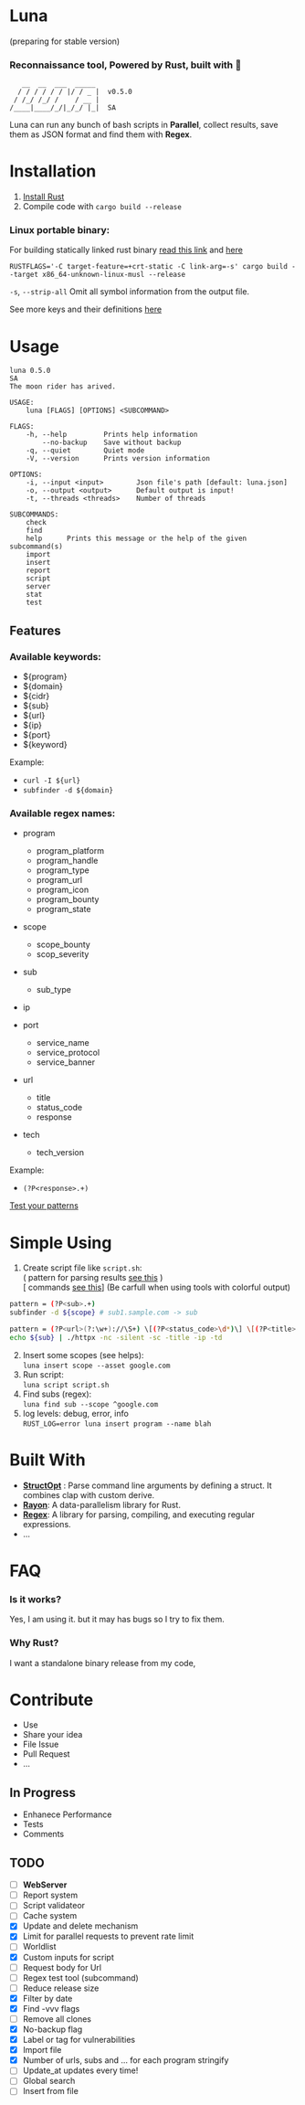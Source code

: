 # Luna 
(preparing for stable version)
### **Reconnaissance** tool, Powered by **Rust**, built with 🖤  

```
   __  __  ___  _____ 
  / / / / / / |/ / _ |  v0.5.0
 / /_/ /_/ /    / __ |        
/____|____/_/|_/_/ |_|  SA    

```
 
Luna can run any bunch of bash scripts in **Parallel**, collect results, save them as JSON format and find them with **Regex**.


# Installation   
1. [Install Rust](https://www.rust-lang.org/tools/install)
2. Compile code with `cargo build --release`   

### Linux portable binary:
For building statically linked rust binary [read this link](https://blog.davidvassallo.me/2021/06/10/lessons-learned-building-statically-linked-rust-binaries-openssl/) and [here](https://doc.rust-lang.org/reference/linkage.html#static-and-dynamic-c-runtimes)

`RUSTFLAGS='-C target-feature=+crt-static -C link-arg=-s' cargo build --target x86_64-unknown-linux-musl --release`


`-s`, `--strip-all` Omit all symbol information from the output file.

See more keys and their definitions [here](https://doc.rust-lang.org/cargo/reference/manifest.html)


# Usage

```
luna 0.5.0
SA
The moon rider has arived.

USAGE:
    luna [FLAGS] [OPTIONS] <SUBCOMMAND>

FLAGS:
    -h, --help         Prints help information
        --no-backup    Save without backup
    -q, --quiet        Quiet mode
    -V, --version      Prints version information

OPTIONS:
    -i, --input <input>        Json file's path [default: luna.json]
    -o, --output <output>      Default output is input!
    -t, --threads <threads>    Number of threads

SUBCOMMANDS:
    check     
    find      
    help      Prints this message or the help of the given subcommand(s)
    import    
    insert          
    report    
    script    
    server    
    stat
    test      
```
## Features
### <a name="available-keywords"> </a>Available keywords:
- ${program}
- ${domain}
- ${cidr}
- ${sub}
- ${url}
- ${ip}
- ${port}
- ${keyword}

Example:
- `curl -I ${url}`
- `subfinder -d ${domain}`

### <a name="regex-names"> </a>Available regex names:
- program
    - program_platform
    - program_handle
    - program_type
    - program_url
    - program_icon
    - program_bounty
    - program_state  

- scope
    - scope_bounty
    - scop_severity

- sub
    - sub_type

- ip

- port
    - service_name
    - service_protocol
    - service_banner

- url
    - title
    - status_code
    - response

- tech
    - tech_version

Example:
- `(?P<response>.+)`  

[Test your patterns](https://rustexp.lpil.uk/)

# Simple Using
1. Create script file like `script.sh`:  
( pattern for parsing results [see this](#regex-names) )  
[ commands [see this](#available-keywords)]
(Be carfull when using tools with colorful output)
```bash
pattern = (?P<sub>.+)
subfinder -d ${scope} # sub1.sample.com -> sub

pattern = (?P<url>(?:\w+)://\S+) \[(?P<status_code>\d*)\] \[(?P<title>[^\]]*)\] \[(?P<ip>(?:[0-9]{1,3}\.){3}[0-9]{1,3})\] \[(?P<tech>[^\]]*)\]
echo ${sub} | ./httpx -nc -silent -sc -title -ip -td 
```
2. Insert some scopes (see helps):  
`luna insert scope --asset google.com`
3. Run script:  
`luna script script.sh`  
4. Find subs (regex):  
`luna find sub --scope ^google.com`
5. log levels: debug, error, info  
`RUST_LOG=error luna insert program --name blah`


# Built With
- [**StructOpt**](https://github.com/TeXitoi/structopt)
: Parse command line arguments by defining a struct. It combines clap with custom derive.
- [**Rayon**](https://github.com/rayon-rs/rayon): A data-parallelism library for Rust.
- [**Regex**](https://github.com/rust-lang/regex
): A library for parsing, compiling, and executing regular expressions.
- ...

# FAQ
### Is it works?
Yes, I am using it. but it may has bugs so I try to fix them.
### Why Rust?
I want a standalone binary release from my code,


# Contribute
- Use
- Share your idea
- File Issue
- Pull Request
- ...

## In Progress
- Enhanece Performance
- Tests
- Comments


## TODO
- [ ] **WebServer**  
- [ ] Report system  
- [ ] Script validateor  
- [ ] Cache system  
- [x] Update and delete mechanism  
- [x] Limit for parallel requests to prevent rate limit  
- [ ] Worldlist
- [x] Custom inputs for script
- [ ] Request body for Url
- [ ] Regex test tool (subcommand)
- [ ] Reduce release size
- [x] Filter by date
- [x] Find -vvv flags
- [ ] Remove all clones  
- [x] No-backup flag
- [x] Label or tag for vulnerabilities   
- [x] Import file
- [x] Number of urls, subs and ... for each program stringify
- [ ] Update_at updates every time!
- [ ] Global search
- [ ] Insert from file